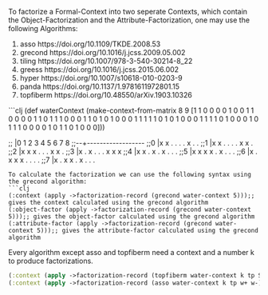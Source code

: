 To factorize a Formal-Context into two seperate Contexts, which contain the Object-Factorization and the Attribute-Factorization, one may use the following Algorithms:
<ol>
  <li>asso https://doi.org/10.1109/TKDE.2008.53</li>
  <li>grecond https://doi.org/10.1016/j.jcss.2009.05.002</li>
  <li>tiling https://doi.org/10.1007/978-3-540-30214-8_22</li>
  <li>greess https://doi.org/10.1016/j.jcss.2015.06.002</li>
  <li>hyper https://doi.org/10.1007/s10618-010-0203-9</li>
  <li>panda https://doi.org/10.1137/1.9781611972801.15</li>
  <li>topfiberm https://doi.org/10.48550/arXiv.1903.10326</li>
</ol> 
```clj
(def waterContext (make-context-from-matrix 8 9 [1 1 0 0 0 0 1 0 0 1 1 0 0 0 0 1 1 0 1 1 1 0 0 0 1 1 0 1 0 1 0 0 0 1 1 1 1 1 0 1 0 1 0 0 0 1 1 1 1 0 1 0 0 0 1 0 1 1 1 0 0 0 0 1 0 1 1 0 1 0 0 0]))

;;  |0 1 2 3 4 5 6 7 8
;;--+------------------
;;0 |x x . . . . x . .
;;1 |x x . . . . x x .
;;2 |x x x . . . x x .
;;3 |x . x . . . x x x
;;4 |x x . x . x . . .
;;5 |x x x x . x . . .
;;6 |x . x x x . . . .
;;7 |x . x x . x . . .
```
To calculate the factorization we can use the following syntax using the grecond algorithm:
```clj
(:context (apply ->factorization-record (grecond water-context 5)));; gives the context calculated using the grecond algorithm
(:object-factor (apply ->factorization-record (grecond water-context 5)));; gives the object-factor calculated using the grecond algorithm
(:attribute-factor (apply ->factorization-record (grecond water-context 5)));; gives the attribute-factor calculated using the grecond algorithm
``` 

Every algorithm except asso and topfiberm need a context and a number k to produce factorizations.

```clj
(:context (apply ->factorization-record (topfiberm water-context k tp SR)));; tp is a threshold from 0 to 1, Sr is a search radius 
(:context (apply ->factorization-record (asso water-context k tp w+ w-)));; tp is a threshold from 0 to 1, w+ determines how positive incidences are weighted, w- determines how negative incidences are weighted
``` 